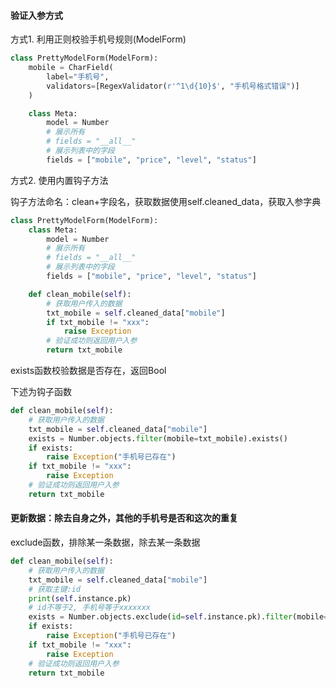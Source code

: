 #### 验证入参方式

方式1. 利用正则校验手机号规则(ModelForm)

```python
class PrettyModelForm(ModelForm):
    mobile = CharField(
        label="手机号",
        validators=[RegexValidator(r'^1\d{10}$', "手机号格式错误")]
    )

    class Meta:
        model = Number
        # 展示所有
        # fields = "__all__"
        # 展示列表中的字段
        fields = ["mobile", "price", "level", "status"]
```

方式2. 使用内置钩子方法

钩子方法命名：clean+字段名，获取数据使用self.cleaned_data，获取入参字典

```python
class PrettyModelForm(ModelForm):
    class Meta:
        model = Number
        # 展示所有
        # fields = "__all__"
        # 展示列表中的字段
        fields = ["mobile", "price", "level", "status"]

    def clean_mobile(self):
        # 获取用户传入的数据
        txt_mobile = self.cleaned_data["mobile"]
        if txt_mobile != "xxx":
            raise Exception
        # 验证成功则返回用户入参
        return txt_mobile
```

exists函数校验数据是否存在，返回Bool

下述为钩子函数

```python
def clean_mobile(self):
    # 获取用户传入的数据
    txt_mobile = self.cleaned_data["mobile"]
    exists = Number.objects.filter(mobile=txt_mobile).exists()
    if exists:
        raise Exception("手机号已存在")
    if txt_mobile != "xxx":
        raise Exception
    # 验证成功则返回用户入参
    return txt_mobile
```



#### 更新数据：除去自身之外，其他的手机号是否和这次的重复

exclude函数，排除某一条数据，除去某一条数据

```python
def clean_mobile(self):
    # 获取用户传入的数据
    txt_mobile = self.cleaned_data["mobile"]
    # 获取主键:id
    print(self.instance.pk)
    # id不等于2, 手机号等于xxxxxxx
    exists = Number.objects.exclude(id=self.instance.pk).filter(mobile=txt_mobile).exists()
    if exists:
        raise Exception("手机号已存在")
    if txt_mobile != "xxx":
        raise Exception
    # 验证成功则返回用户入参
    return txt_mobile
```
